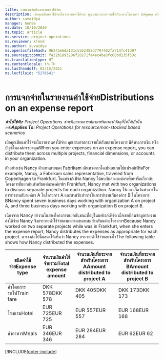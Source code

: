 ```yaml
---
title: การแจกจ่ายในรายงานค่าใช้จ่าย
description: เมื่อคุณป้อนค่าใช้จ่ายในรายงานค่าใช้จ่าย คุณสามารถกระจายให้กับหลายโครงการ นิติบุคคล หรือบัญชีในองค์กรของคุณ
author: suvaidya
manager: AnnBe
ms.date: 10/10/2020
ms.topic: article
ms.service: project-operations
ms.reviewer: kfend
ms.author: suvaidya
ms.openlocfilehash: 96245e6da131c55b2452d7797402fa714fc41d07
ms.sourcegitcommit: fa32b1893286f20271fa4ec4be8fc68bd135f53c
ms.translationtype: HT
ms.contentlocale: th-TH
ms.lasthandoff: 02/15/2021
ms.locfileid: "5276641"
---
```

# <a name="distributions-on-an-expense-report"></a><span data-ttu-id="79072-103">การแจกจ่ายในรายงานค่าใช้จ่าย</span><span class="sxs-lookup"><span data-stu-id="79072-103">Distributions on an expense report</span></span>

<span data-ttu-id="79072-104">_**นำไปใช้กับ:** Project Operations สำหรับสถานการณ์ตามทรัพยากร/วัสดุที่ไม่ได้เก็บในคลัง_</span><span class="sxs-lookup"><span data-stu-id="79072-104">_**Applies To:** Project Operations for resource/non-stocked based scenarios_</span></span>

<span data-ttu-id="79072-105">เมื่อคุณป้อนค่าใช้จ่ายในรายงานค่าใช้จ่าย คุณสามารถกระจายให้กับหลายโครงการ มิติทางการเงิน หรือบัญชีในองค์กรของคุณ</span><span class="sxs-lookup"><span data-stu-id="79072-105">When you enter expenses on an expense report, you can distribute them across multiple projects, financial dimensions, or accounts in your organization.</span></span>

<span data-ttu-id="79072-106">ตัวอย่างเช่น Nancy ตัวแทนขายของ Fabrikam เดินทางจากโคเปนเฮเกนไปแฟรงก์เฟิร์ต</span><span class="sxs-lookup"><span data-stu-id="79072-106">For example, Nancy, a Fabrikam sales representative, traveled from Copenhagen to Frankfurt.</span></span> <span data-ttu-id="79072-107">ในแฟรงก์เฟิร์ต Nancy ได้พบกับสององค์กรเพื่อหารือเกี่ยวกับโครงการที่แยกกันสำหรับแต่ละองค์กร</span><span class="sxs-lookup"><span data-stu-id="79072-107">In Frankfurt, Nancy met with two organizations to discuss separate projects for each organization.</span></span> <span data-ttu-id="79072-108">Nancy ใช้เวลาเจ็ดวันทำการในการทำงานกับองค์กร A ในโครงการ A และสามวันทำการในการทำงานกับองค์กร B ในโครงการ B</span><span class="sxs-lookup"><span data-stu-id="79072-108">Nancy spent seven business days working with organization A on project A, and three business days working with organization B on project B.</span></span>

<span data-ttu-id="79072-109">เนื่องจาก Nancy ทำงานในสองโครงการแยกกันขณะที่อยู่ในแฟรงก์เฟิร์ต เมื่อเธอป้อนข้อมูลรายงานค่าใช้จ่าย Nancy จึงกระจายค่าใช้จ่ายตามความเหมาะสมสำหรับแต่ละโครงการ</span><span class="sxs-lookup"><span data-stu-id="79072-109">Because Nancy worked on two separate projects while was in Frankfurt, when she enters the expense report, Nancy distributes the expenses as appropriate for each project.</span></span> <span data-ttu-id="79072-110">ตารางต่อไปนี้แสดงให้เห็นว่า Nancy กระจายค่าใช้จ่ายอย่างไร</span><span class="sxs-lookup"><span data-stu-id="79072-110">The following table shows how Nancy distributed the expenses.</span></span>

| <span data-ttu-id="79072-111">ชนิดค่าใช้จ่าย</span><span class="sxs-lookup"><span data-stu-id="79072-111">Expense type</span></span> | <span data-ttu-id="79072-112">จำนวนเงินค่าใช้จ่ายรวม</span><span class="sxs-lookup"><span data-stu-id="79072-112">Total expense amount</span></span> | <span data-ttu-id="79072-113">จำนวนเงินที่กระจายสำหรับโครงการ A</span><span class="sxs-lookup"><span data-stu-id="79072-113">Amount distributed to project A</span></span> | <span data-ttu-id="79072-114">จำนวนเงินที่กระจายสำหรับโครงการ B</span><span class="sxs-lookup"><span data-stu-id="79072-114">Amount distributed to project B</span></span> |
|--------------|----------------------|---------------------------------|---------------------------------|
| <span data-ttu-id="79072-115">ค่าโดยสารรถไฟ</span><span class="sxs-lookup"><span data-stu-id="79072-115">Train fare</span></span>   | <span data-ttu-id="79072-116">DKK 578</span><span class="sxs-lookup"><span data-stu-id="79072-116">DKK 578</span></span>              | <span data-ttu-id="79072-117">DKK 405</span><span class="sxs-lookup"><span data-stu-id="79072-117">DKK 405</span></span>                         | <span data-ttu-id="79072-118">DKK 173</span><span class="sxs-lookup"><span data-stu-id="79072-118">DKK 173</span></span>                         |
| <span data-ttu-id="79072-119">โรงแรม</span><span class="sxs-lookup"><span data-stu-id="79072-119">Hotel</span></span>        | <span data-ttu-id="79072-120">EUR 725</span><span class="sxs-lookup"><span data-stu-id="79072-120">EUR 725</span></span>              | <span data-ttu-id="79072-121">EUR 557</span><span class="sxs-lookup"><span data-stu-id="79072-121">EUR 557</span></span>                         | <span data-ttu-id="79072-122">EUR 168</span><span class="sxs-lookup"><span data-stu-id="79072-122">EUR 168</span></span>                         |
| <span data-ttu-id="79072-123">ค่าอาหาร</span><span class="sxs-lookup"><span data-stu-id="79072-123">Meals</span></span>        | <span data-ttu-id="79072-124">EUR 346</span><span class="sxs-lookup"><span data-stu-id="79072-124">EUR 346</span></span>              | <span data-ttu-id="79072-125">EUR 284</span><span class="sxs-lookup"><span data-stu-id="79072-125">EUR 284</span></span>                         | <span data-ttu-id="79072-126">EUR 62</span><span class="sxs-lookup"><span data-stu-id="79072-126">EUR 62</span></span>                          |


[!INCLUDE[footer-include](../includes/footer-banner.md)]